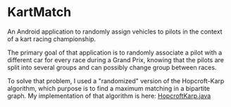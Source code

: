 KartMatch
=========

An Android application to randomly assign vehicles to pilots in the context of a kart racing championship.

The primary goal of that application is to randomly associate a pilot with a different car for every race during a Grand Prix, knowing that the pilots are split into several groups and can possibly change group between races. 

To solve that problem, I used a "randomized" version of the Hopcroft-Karp algorithm, which purpose is to find a maximum matching in a bipartite graph. My implementation of that algorithm is here: <a href="https://github.com/pierre-dejoue/kart-match/blob/master/src/fr/neuf/perso/pdejoue/kart_match/HopcroftKarp.java">HopcroftKarp.java</a>
